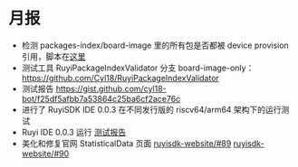 # 月报

- 检测 packages-index/board-image 里的所有包是否都被 device provision 引用，脚本在[这里](files/device-provision-validator2.py)
- 测试工具 RuyiPackageIndexValidator 分支 board-image-only：<https://github.com/Cyl18/RuyiPackageIndexValidator>
- 测试报告 <https://gist.github.com/cyl18-bot/f25df5afbb7a53864c25ba6cf2ace76c>
- 进行了 RuyiSDK IDE 0.0.3 在不同发行版的 riscv64/arm64 架构下的运行测试
- Ruyi IDE 0.0.3 运行 [测试报告](./ruyi-ide-0.0.3-test-report.md)
- 美化和修复官网 StatisticalData 页面 [ruyisdk-website/#89](https://github.com/ruyisdk/ruyisdk-website/pull/89) [ruyisdk-website/#90](https://github.com/ruyisdk/ruyisdk-website/pull/90)
